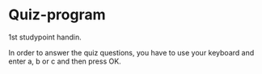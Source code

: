 # Quiz-program
1st studypoint handin.

In order to answer the quiz questions, you have to use your keyboard and enter a, b or c and then press OK.